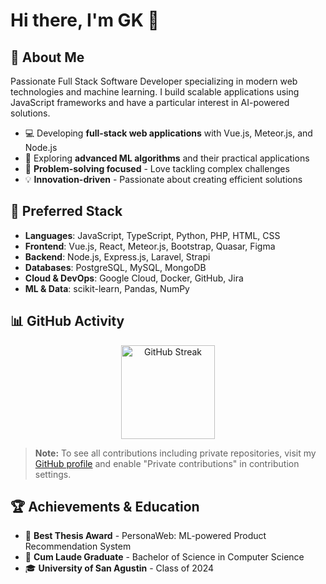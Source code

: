 # Hi there, I'm GK 👋

## 🚀 About Me

Passionate Full Stack Software Developer specializing in modern web technologies and machine learning. I build scalable applications using JavaScript frameworks and have a particular interest in AI-powered solutions.

- 💻 Developing **full-stack web applications** with Vue.js, Meteor.js, and Node.js
- 🧠 Exploring **advanced ML algorithms** and their practical applications
- 🎯 **Problem-solving focused** - Love tackling complex challenges
- 💡 **Innovation-driven** - Passionate about creating efficient solutions

## 🧰 Preferred Stack

- **Languages**: JavaScript, TypeScript, Python, PHP, HTML, CSS
- **Frontend**: Vue.js, React, Meteor.js, Bootstrap, Quasar, Figma
- **Backend**: Node.js, Express.js, Laravel, Strapi
- **Databases**: PostgreSQL, MySQL, MongoDB
- **Cloud & DevOps**: Google Cloud, Docker, GitHub, Jira
- **ML & Data**: scikit-learn, Pandas, NumPy

## 📊 GitHub Activity

<div align="center">
  <img src="https://github-readme-streak-stats.herokuapp.com/?user=gkapologista&theme=tokyonight&hide_border=true" alt="GitHub Streak" height="150" />
</div>

> **Note:** To see all contributions including private repositories, visit my [GitHub profile](https://github.com/gkapologista) and enable "Private contributions" in contribution settings.

## 🏆 Achievements & Education

- 🥇 **Best Thesis Award** - PersonaWeb: ML-powered Product Recommendation System
- 🏅 **Cum Laude Graduate** - Bachelor of Science in Computer Science
- 🎓 **University of San Agustin** - Class of 2024

